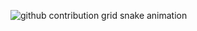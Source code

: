 ![github contribution grid snake animation](https://raw.githubusercontent.com/platane/platane/output/github-contribution-grid-snake.gif)
